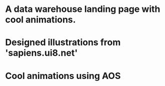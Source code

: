 # A data warehouse landing page with cool animations.

# Designed illustrations from 'sapiens.ui8.net'

# Cool animations using AOS
